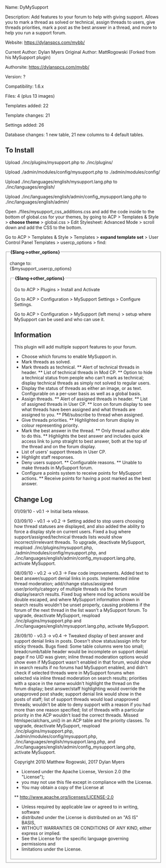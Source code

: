 Name: DyMySupport

Description: Add features to your forum to help with giving support. Allows you to mark a thread as solved or technical, assign threads to users, give threads priorities, mark a post as the best answer in a thread, and more to help you run a support forum.

Website: https://dylanspcs.com/mybb/

Current Author: Dylan Myers
Original Author: MattRogowski (Forked from his MySupport plugin)

Authorsite: https://dylanspcs.com/mybb/

Version: ?

Compatibility: 1.6.x

Files: 4 (plus 13 images)

Templates added: 22

Template changes: 21

Settings added: 26

Database changes: 1 new table, 21 new columns to 4 default tables.

To Install
---------- 
Upload ./inc/plugins/mysupport.php to ./inc/plugins/

Upload ./admin/modules/config/mysupport.php to ./admin/modules/config/

Upload ./inc/languages/english/mysupport.lang.php to ./inc/languages/english/

Upload ./inc/languages/english/admin/config_mysupport.lang.php to ./inc/languages/english/admin/

Open ./files/mysupport_css_additions.css and add the code inside to the bottom of global.css for your themes, by going to ACP > Templates & Style > **choose theme** > global.css > Edit Stylesheet: Advanced Mode > scroll down and add the CSS to the bottom.

Go to ACP > Templates & Style > Templates > **expand template set** > User Control Panel Templates > usercp_options > find:
	<br />
	<fieldset class="trow2">
	<legend><strong>{$lang->other_options}</strong></legend>

change to:
	<br />
	{$mysupport_usercp_options}
	<fieldset class="trow2">
	<legend><strong>{$lang->other_options}</strong></legend>

Go to ACP > Plugins > Install and Activate

Go to ACP > Configuration > MySupport Settings > Configure Settings.

Go to ACP > Configuration > MySupport (left menu) > setup where MySupport can be used and who can use it.

Information
-----------
This plugin will add multiple support features to your forum.

* Choose which forums to enable MySupport in.
* Mark threads as solved.
* Mark threads as technical.
 ** Alert of technical threads in header.
 ** List of technical threads in Mod CP.
 ** Option to hide a technical status from people who can't mark as technical; display technical threads as simply not solved to regular users.
* Display the status of threads as either an image, or as text. Configurable on a per-user basis as well as a global basis.
* Assign threads.
 ** Alert of assigned threads in header.
 ** List of assigned threads in User CP.
 ** Icon on forum display to see what threads have been assigned and what threads are assigned to you.
 ** PM/subscribe to thread when assigned.
* Give threads priorities.
 ** Highlighted on forum display in colour representing priority.
* Mark the best answer in the thread.
 ** Only thread author able to do this.
 ** Highlights the best answer and includes quick access link to jump straight to best answer, both at the top of the thread and on the forum display.
* List of users' support threads in User CP.
* Highlight staff responses.
* Deny users support.
 ** Configurable reasons.
 ** Unable to make threads in MySupport forum.
* Configure a points system to receive points for MySupport actions.
 ** Receive points for having a post marked as the best answer.

Change Log
----------
01/09/10 - v0.1 -> Initial beta release.

03/09/10 - v0.1 -> v0.2 -> Setting added to stop users choosing how thread statuses are displayed, and also added the ability to force a display style on current users. Fixed a bug where support/assigned/technical threads lists would show incorrect/irrelevant threads. To upgrade, deactivate MySupport, reupload ./inc/plugins/mysupport.php, ./admin/modules/config/mysupport.php, and ./inc/languages/english/admin/config_mysupport.lang.php, activate MySupport.

08/09/10 - v0.2 -> v0.3 -> Few code improvements. Added text to best answer/support denial links in posts. Implemented inline thread moderation; add/change status/assigned user/priority/category of multiple threads via the forum display/search results. Fixed bug where mod log actions would be double escaped, and where MySupport information shown in search results wouldn't be unset properly, causing problems if the forum of the next thread in the list wasn't a MySupport forum. To upgrade, deactivate MySupport, reupload ./inc/plugins/mysupport.php and ./inc/languages/english/mysupport.lang.php, activate MySupport.

28/09/10 - v0.3 -> v0.4 -> Tweaked display of best answer and support denial links in posts. Doesn't show status/assign info for sticky threads. Bugs fixed: Some table columns were too small; breadcrumb/table header would be incomplete on support denial page if no UID was given; inline thread moderation options would show even if MySupport wasn't enabled in that forum, would show in search results if no forums had MySupport enabled, and didn't check if selected threads were in MySupport forums when selected via inline thread moderation on search results; priorities with a space in the name wouldn't highlight the thread on the forum display; best answer/staff highlighting would override the unapproved post shade; support denial link would show in the posts of staff; list of support threads would load unapproved threads; wouldn't be able to deny support with a reason if you had more than one reason specified; list of threads with a particular priority in the ACP wouldn't load the correct threads. Missed htmlspecialchars_uni() in an ACP table and the priority classes. To upgrade, deactivate MySupport, reupload ./inc/plugins/mysupport.php, ./admin/modules/config/mysupport.php, ./inc/languages/english/mysupport.lang.php, and ./inc/languages/english/admin/config_mysupport.lang.php, activate MySupport.

Copyright 2010 Matthew Rogowski, 2017 Dylan Myers

 * Licensed under the Apache License, Version 2.0 (the "License");
 * you may not use this file except in compliance with the License.
 * You may obtain a copy of the License at

 ** http://www.apache.org/licenses/LICENSE-2.0

 * Unless required by applicable law or agreed to in writing, software
 * distributed under the License is distributed on an "AS IS" BASIS,
 * WITHOUT WARRANTIES OR CONDITIONS OF ANY KIND, either express or implied.
 * See the License for the specific language governing permissions and
 * limitations under the License.
